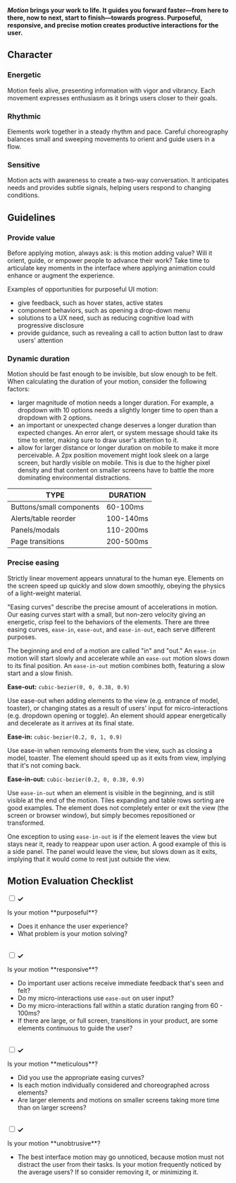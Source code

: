 **_Motion_ brings your work to life. It guides you forward faster—from here to there, now to next, start to finish—towards progress. Purposeful, responsive, and precise motion creates productive interactions for the user.**

## Character

### Energetic

Motion feels alive, presenting information with vigor and vibrancy. Each movement expresses enthusiasm as it brings users closer to their goals.  

### Rhythmic

Elements work together in a steady rhythm and pace. Careful choreography balances small and sweeping movements to orient and guide users in a flow.  

### Sensitive

Motion acts with awareness to create a two-way conversation. It anticipates needs and provides subtle signals, helping users respond to changing conditions.

## Guidelines

### Provide value

Before applying motion, always ask: is this motion adding value? Will it orient, guide, or empower people to advance their work? Take time to articulate key moments in the interface where applying animation could enhance or augment the experience.

Examples of opportunities for purposeful UI motion:

- give feedback, such as hover states, active states
- component behaviors, such as opening a drop-down menu
- solutions to a UX need, such as reducing cognitive load with progressive disclosure
- provide guidance, such as revealing a call to action button last to draw users' attention

### Dynamic duration

Motion should be fast enough to be invisible, but slow enough to be felt. When calculating the duration of your motion, consider the following factors:

- larger magnitude of motion needs a longer duration. For example, a dropdown with 10 options needs a slightly longer time to open than a dropdown with 2 options.
- an important or unexpected change deserves a longer duration than expected changes. An error alert, or system message should take its time to enter, making sure to draw user's attention to it.
- allow for larger distance or longer duration on mobile to make it more perceivable. A 2px position movement  might look sleek on a large screen, but hardly visible on mobile. This is due to the higher pixel density and that content on smaller screens have to battle the more dominating environmental distractions.

<!-- <div data-insert-component="MotionExample" data-props="duration,300ms,600ms"></div> -->

| TYPE                     | DURATION  |
| -------------------------| ----------|
| Buttons/small components | 60-100ms  |
| Alerts/table reorder     | 100-140ms |
| Panels/modals            | 110-200ms |
| Page transitions         | 200-500ms |

### Precise easing

Strictly linear movement appears unnatural to the human eye. Elements on the screen speed up quickly and slow down smoothly, obeying the physics of a light-weight material.

"Easing curves" describe the precise amount of accelerations in motion. Our easing curves start with a small, but non-zero velocity giving an energetic, crisp feel to the behaviors of the elements. There are three easing curves, `ease-in`, `ease-out`, and `ease-in-out`, each serve different purposes.

<div data-insert-component="MotionExample" data-props="easing,Easing,No-Easing"></div>

The beginning and end of a motion are called "in" and "out." An `ease-in` motion will start slowly and accelerate while an `ease-out` motion slows down to its final position. An `ease-in-out` motion combines both, featuring a slow start and a slow finish.

**Ease-out:** `cubic-bezier(0, 0, 0.38, 0.9)`

Use ease-out when adding elements to the view (e.g. entrance of model, toaster), or changing states as a result of users' input for micro-interactions (e.g. dropdown opening or toggle). An element should appear energetically and decelerate as it arrives at its final state.

<div data-insert-component="MotionExample" data-props="ease-out"></div>

**Ease-in:** `cubic-bezier(0.2, 0, 1, 0.9)`

Use ease-in when removing elements from the view, such as closing a model, toaster. The element should speed up as it exits from view, implying that it's not coming back.

<div data-insert-component="MotionExample" data-props="ease-in"></div>

**Ease-in-out:** `cubic-bezier(0.2, 0, 0.38, 0.9)`

Use `ease-in-out` when an element is visible in the beginning, and is still visible at the end of the motion. Tiles expanding and table rows sorting are good examples. The element does not completely enter or exit the view (the screen or browser window), but simply becomes repositioned or transformed.

<div data-insert-component="MotionExample" data-props="standard"></div>

One exception to using `ease-in-out` is if the element leaves the view but stays near it, ready to reappear upon user action. A good example of this is a side panel. The panel would leave the view, but slows down as it exits, implying that it would come to rest just outside the view.

## Motion Evaluation Checklist


<div class="bx--form-item bx--checkbox-wrapper">
  <label for="bx--checkbox-1" class="bx--checkbox-label">
    <input id="bx--checkbox-1" class="bx--checkbox" type="checkbox" value="yellow" name="checkbox">
    <span class="bx--checkbox-appearance">
      <svg class="bx--checkbox-checkmark" width="12" height="9" viewBox="0 0 12 9" fill-rule="evenodd">
        <path d="M4.1 6.1L1.4 3.4 0 4.9 4.1 9l7.6-7.6L10.3 0z"></path>
      </svg>
    </span>
    <p>Is your motion **purposeful**?</p>
  </label>
</div>

- Does it enhance the user experience?
- What problem is your motion solving?

</br>

<div class="bx--form-item bx--checkbox-wrapper">
  <label for="bx--checkbox-2" class="bx--checkbox-label">
    <input id="bx--checkbox-2" class="bx--checkbox" type="checkbox" value="yellow" name="checkbox">
    <span class="bx--checkbox-appearance">
      <svg class="bx--checkbox-checkmark" width="12" height="9" viewBox="0 0 12 9" fill-rule="evenodd">
        <path d="M4.1 6.1L1.4 3.4 0 4.9 4.1 9l7.6-7.6L10.3 0z"></path>
      </svg>
    </span>
    <p>Is your motion **responsive**?</p>
  </label>
</div>

- Do important user actions receive immediate feedback that's seen and felt?
- Do my micro-interactions use `ease-out` on user input?
- Do my micro-interactions fall within a static duration ranging from 60 - 100ms?
- If there are large, or full screen, transitions in your product, are some elements continuous to guide the user?

</br>

<div class="bx--form-item bx--checkbox-wrapper">
  <label for="bx--checkbox-3" class="bx--checkbox-label">
    <input id="bx--checkbox-3" class="bx--checkbox" type="checkbox" value="yellow" name="checkbox">
    <span class="bx--checkbox-appearance">
      <svg class="bx--checkbox-checkmark" width="12" height="9" viewBox="0 0 12 9" fill-rule="evenodd">
        <path d="M4.1 6.1L1.4 3.4 0 4.9 4.1 9l7.6-7.6L10.3 0z"></path>
      </svg>
    </span>
    <p>Is your motion **meticulous**?</p>
  </label>
</div>

- Did you use the appropriate easing curves?
- Is each motion individually considered and choreographed across elements?
- Are larger elements and motions on smaller screens taking more time than on larger screens?

</br>

<div class="bx--form-item bx--checkbox-wrapper">
  <input id="bx--checkbox-4" class="bx--checkbox" type="checkbox" value="red" name="checkbox">
  <label for="bx--checkbox-4" class="bx--checkbox-label">
    <span class="bx--checkbox-appearance">
      <svg class="bx--checkbox-checkmark" width="12" height="9" viewBox="0 0 12 9" fill-rule="evenodd">
        <path d="M4.1 6.1L1.4 3.4 0 4.9 4.1 9l7.6-7.6L10.3 0z"></path>
      </svg>
    </span>
    <p>Is your motion **unobtrusive**?</p>
  </label>
</div>

- The best interface motion may go unnoticed, because motion must not distract the user from their tasks. Is your motion frequently noticed by the average users? If so consider removing it, or minimizing it.

</br>

<div class="bx--form-item bx--checkbox-wrapper"></div> <!-- somehow this line is needed for proper spacing -->


<!-- ## Tools

**<a href="https://ibm.github.io/motion/" target="_blank">Motion Calculator</a>**
Use this tool to generate accurate IBM motion for your design. -->
